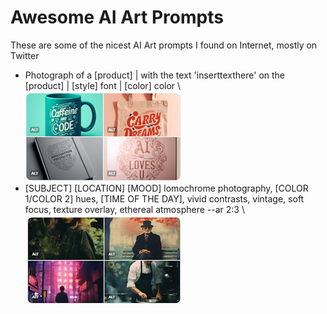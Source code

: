 # Awesome AI Art Prompts
These are some of the nicest AI Art prompts I found on Internet, mostly on Twitter

- Photograph of a [product] | with the text 'inserttexthere' on the [product] | [style] font | [color] color
  \ [![Alt text](images/p1.png)](https://twitter.com/techhalla/status/1710215649157398700)
- [SUBJECT] [LOCATION] [MOOD] lomochrome photography, [COLOR 1/COLOR 2]  hues, [TIME OF THE DAY], vivid contrasts, vintage, soft focus, texture  overlay, ethereal atmosphere --ar 2:3
  \ [![Alt text](images/P2.png)](https://twitter.com/Knightama_/status/1710102638942146609)
